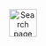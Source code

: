 <div align="center">
<a href="https://developeroussama.github.io/Search/" target="_blank">
    <img src="https://img.shields.io/static/v1?message=Search%20Page&logo=link&label=&color=00BFFF&logoColor=white&labelColor=&style=for-the-badge" height="50" alt="Search page logo" />
  </a>
</div>

